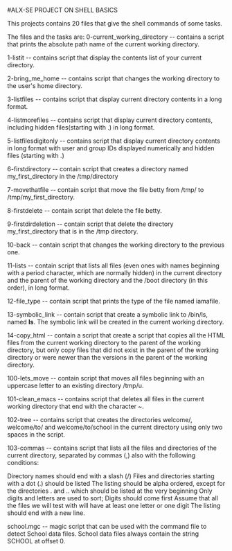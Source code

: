 #ALX-SE PROJECT ON SHELL BASICS

This projects contains 20 files that give the shell commands of some tasks.

The files and the tasks are:
0-current_working_directory -- contains a script that prints the absolute path name of the current working directory.

1-listit -- contains script that display the contents list of your current directory.

2-bring_me_home -- contains script that changes the working directory to the user's home directory.

3-listfiles -- contains script that display current directory contents in a long format.

4-listmorefiles -- contains script that display current directory contents, including hidden files(starting with .) in long format.

5-listfilesdigitonly -- contains script that display current directory contents in long format with user and group IDs displayed numerically and hidden files (starting with .)

6-firstdirectory -- contain script that creates a directory named my_first_directory in the /tmp/directory

7-movethatfile -- contain script that move the file betty from /tmp/ to /tmp/my_first_directory.

8-firstdelete -- contain script that delete the file betty.

9-firstdirdeletion -- contain script that delete the directory my_first_directory that is in the /tmp directory.

10-back -- contain script that changes the working directory to the previous one.

11-lists -- contain script that lists all files (even ones with names beginning with a period character, which are normally hidden) in the current directory and the parent of the working directory and the /boot directory (in this order), in long format.

12-file_type -- contain script that prints the type of the file named iamafile.

13-symbolic_link -- contain script that create a symbolic link to /bin/ls, named __ls__. The symbolic link will be created in the current working directory.

14-copy_html -- contain a script that create a script that copies all the HTML files from the current working directory to the parent of the working directory, but only copy files that did not exist in the parent of the working directory or were newer than the versions in the parent of the working directory.

100-lets_move -- contain script that moves all files beginning with an uppercase letter to an existing directory /tmp/u.

101-clean_emacs -- contains script that deletes all files in the current working directory that end with the character ~.

102-tree -- contains script that creates the directories welcome/, welcome/to/ and welcome/to/school in the current directory using only two spaces in the script.

103-commas -- contains script that lists all the files and directories of the current directory, separated by commas (,) also with the following conditions:

  Directory names should end with a slash (/)
  Files and directories starting with a dot (.) should be listed
  The listing should be alpha ordered, except for the directories . and .. which should be listed at the very beginning
  Only digits and letters are used to sort; Digits should come first
  Assume that all the files we will test with will have at least one letter or one digit
  The listing should end with a new line.

school.mgc -- magic script that can be used with the command file to detect School data files. School data files always contain the string SCHOOL at offset 0.

